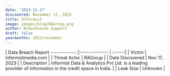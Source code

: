 ```yaml
---
date: '2023-11-17'
discovered: November 17, 2023
title: Informist
image: images/blog/RAGroup.png
author: Breachsense Support
draft: false
yearmonths: 2023/november
---
```



| Data Breach Report
------------:     |:-------------:    | :-----:|
| Victim      | informistmedia.com      | 
| Threat Actor      | RAGroup      | 
| Date Discovered      | Nov 17, 2023      | 
| Description      | Informist Data & Analytics Pvt Ltd. is a leading provider of information in the credit space in India.      | 
| Leak Size      | Unknown      | 

